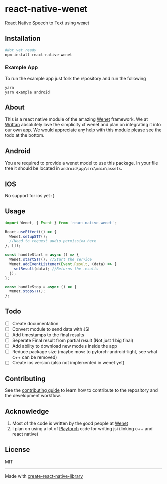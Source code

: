 # react-native-wenet

React Native Speech to Text using wenet

## Installation

```sh
#Not yet ready
npm install react-native-wenet
```

### Example App

To run the example app just fork the repository and run the following

```sh
yarn
yarn example android
```

## About

This is a react native module of the amazing [Wenet](https://github.com/wenet-e2e/wenet) framework. We at [Writtan](https://www.writtan.com) absolutely love the simplicity of wenet and plan on integrating it into our own app. We would appreciate any help with this module please see the todo at the bottom.

## Android

You are required to provide a wenet model to use this package. In your file tree it should be located in `android\app\src\main\assets`.

## IOS

No support for ios yet :(

## Usage

```js
import Wenet, { Event } from 'react-native-wenet';

React.useEffect(() => {
  Wenet.setupSTT();
  //Need to request audio permission here
}, []);

const handleStart = async () => {
  Wenet.startSTT(); //Start the service
  Wenet.addEventListener(Event.Result, (data) => {
    setResult(data); //Returns the results
  });
};

const handleStop = async () => {
  Wenet.stopSTT();
};
```

## Todo

- [ ] Create documentation
- [ ] Convert module to send data with JSI
- [ ] Add timestamps to the final results
- [ ] Seperate Final result from partial result (Not just 1 big final)
- [ ] Add ability to download new models inside the app
- [ ] Reduce package size (maybe move to pytorch-android-light, see what c++ can be removed)
- [ ] Create ios version (also not implemented in wenet yet)

## Contributing

See the [contributing guide](CONTRIBUTING.md) to learn how to contribute to the repository and the development workflow.

## Acknowledge

1. Most of the code is written by the good people at [Wenet](https://github.com/wenet-e2e/wenet)
2. I plan on using a lot of [Playtorch](https://github.com/facebookresearch/playtorch) code for writing jsi (linking c++ and react native)

## License

MIT

---

Made with [create-react-native-library](https://github.com/callstack/react-native-builder-bob)
